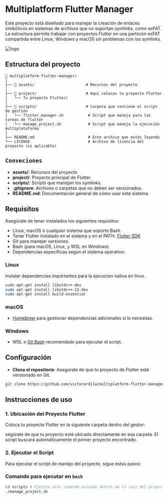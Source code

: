 # Multiplatform Flutter Manager

Este proyecto está diseñado para manejar la creación de enlaces simbólicos en sistemas de archivos que no soportan symlinks, como exFAT. La estructura permite trabajar con proyectos Flutter en una partición exFAT compartida entre Linux, Windows y macOS sin problemas con los symlinks.

![logo](https://github.com/user-attachments/assets/436dac20-1612-499e-9687-08885052709e)

## Estructura del proyecto

```plaintext
📁 multiplatform-flutter-manager/
│
├── 📁 assets/                       # Recursos del proyecto
│
├── 📁 project/                      # Aquí colocas tu proyecto Flutter
│   └── Tu proyecto Flutter/
│
├── 📁 scripts/                      # Carpeta que contiene el script de gestión
│   └── flutter_manager.sh           # Script que maneja para las tareas de flutter
│   └── manage_project.sh            # Script que maneja la ejecución multiplataforma
│
├── README.md                        # Este archivo que estás leyendo
└── LICENSE                          # Archivo de licencia del proyecto (si aplicable)
```

## `Conveciones`

- **assets/**: Recursos del proyecto
- **project/**: Proyecto principal de Flutter.
- **scripts/**: Scripts que manejan los symlinks.
- **.gitignore**: Archivos o carpetas que no deben ser versionados.
- **README.md**: Documentación general de cómo usar este sistema.

## Requisitos

Asegúrate de tener instalados los siguientes requisitos:

- Linux, macOS o cualquier sistema que soporte Bash.
- Tener Flutter instalado en el sistema y en el PATH. [Flutter SDK](https://flutter.dev/docs/get-started/install)
- Git para manejar versiones.
- Bash (para macOS, Linux, y WSL en Windows)
- Dependencias específicas según el sistema operativo:

### Linux

Instalar dependencias importantes para la ejecucion nativa en linux.

```sh
sudo apt-get install libstdc++-dev
sudo apt-get install libstdc++-12-dev
sudo apt-get install build-essential
```

### macOS

- [Homebrew](https://brew.sh/) para gestionar dependencias adicionales si lo necesitas.

### Windows

- WSL o [Git Bash](https://gitforwindows.org/) recomendado para ejecutar el script.

## Configuración

- **Clona el repositorio**: Asegúrate de que tu proyecto de Flutter esté versionado en Git.

```bash
git clone https://github.com/victorardila/multiplatform-flutter-manager.git
```

## Instrucciones de uso

### 1. Ubicación del Proyecto Flutter

Coloca tu proyecto Flutter en la siguiente carpeta dentro del gestor:

segúrate de que tu proyecto esté ubicado directamente en esa carpeta. El script buscará automáticamente el primer proyecto encontrado.

### 2. Ejecutar el Script

Para ejecutar el script de manejo del proyecto, sigue estos pasos:

### Comando para ejecutar en `bash`

```bash
cd scripts # Ejecuta este comando estando dentro de la raiz del proyecto
./manage_project.sh
```

